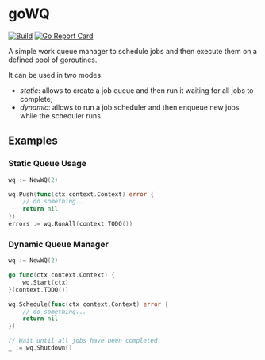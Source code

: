 # goWQ

[![Build](https://github.com/fredmaggiowski/gowq/actions/workflows/go.yml/badge.svg)](https://github.com/fredmaggiowski/gowq/actions/workflows/go.yml)
[![Go Report Card](https://goreportcard.com/badge/github.com/fredmaggiowski/gowq)](https://goreportcard.com/report/github.com/fredmaggiowski/gowq)

A simple work queue manager to schedule jobs and then execute them on a defined pool of goroutines.

It can be used in two modes: 

- *static*: allows to create a job queue and then run it waiting for all jobs to complete;
- *dynamic*: allows to run a job scheduler and then enqueue new jobs while the scheduler runs.

## Examples

### Static Queue Usage

```go
wq := NewWQ(2)

wq.Push(func(ctx context.Context) error {
    // do something...
    return nil
})
errors := wq.RunAll(context.TODO())
```

### Dynamic Queue Manager

```go
wq := NewWQ(2)

go func(ctx context.Context) {
    wq.Start(ctx)
}(context.TODO())

wq.Schedule(func(ctx context.Context) error {
    // do something...
    return nil
})

// Wait until all jobs have been completed.
_ := wq.Shutdown()
```
